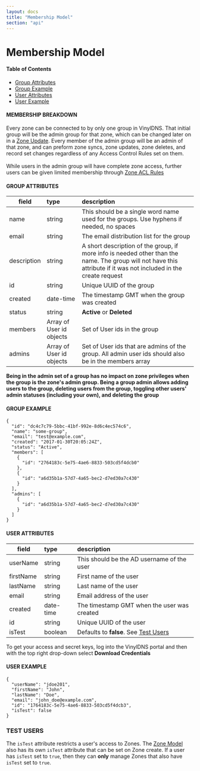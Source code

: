 ```yaml
---
layout: docs
title: "Membership Model"
section: "api"
---
```


# Membership Model

#### Table of Contents

- [Group Attributes](#group-attributes)
- [Group Example](#group-example)
- [User Attributes](#user-attributes)
- [User Example](#user-example)

#### MEMBERSHIP BREAKDOWN

Every zone can be connected to by only one group in VinylDNS. That initial group will be the admin group for that zone,
which can be changed later on in a [Zone Update](../api/update-zone). Every member of the admin group
will be an admin of that zone, and can preform zone syncs, zone updates, zone deletes, and record set changes regardless
of any Access Control Rules set on them.
<br><br>
While users in the admin group will have complete zone access, further users can be given limited membership through [Zone
ACL Rules](../api/zone-model/#zone-acl-rule-attr)

#### GROUP ATTRIBUTES <a id="group-attributes"></a>

field         | type        | description |
 ------------ | :---------- | :---------- |
name          | string      | This should be a single word name used for the groups. Use hyphens if needed, no spaces |
email         | string      | The email distribution list for the group |
description   | string      | A short description of the group, if more info is needed other than the name. The group will not have this attribute if it was not included in the create request |
id            | string      | Unique UUID of the group |
created       | date-time   | The timestamp GMT when the group was created |
status        | string      | **Active** or **Deleted** |
members       | Array of User id objects | Set of User ids in the group |
admins        | Array of User id objects | Set of User ids that are admins of the group. All admin user ids should also be in the members array |

**Being in the admin set of a group has no impact on zone privileges when the group is the zone's admin group. Being a group admin allows adding users to
the group, deleting users from the group, toggling other users' admin statuses (including your own), and deleting the group**

#### GROUP EXAMPLE <a id="group-example"></a>

```
{
  "id": "dc4c7c79-5bbc-41bf-992e-8d6c4ec574c6",
  "name": "some-group",
  "email": "test@example.com",
  "created": "2017-01-30T20:05:24Z",
  "status": "Active",
  "members": [
    {
      "id": "2764183c-5e75-4ae6-8833-503cd5f4dcb0"
    },
    {
      "id": "a6d35b1a-57d7-4a65-bec2-d7ed30a7c430"
    }
  ],
  "admins": [
    {
      "id": "a6d35b1a-57d7-4a65-bec2-d7ed30a7c430"
    }
  ]
}
```

#### USER ATTRIBUTES <a id="user-attributes"></a>

field         | type        | description |
 ------------ | :---------- | :---------- |
userName      | string      | This should be the AD username of the user |
firstName     | string      | First name of the user |
lastName      | string      | Last name of the user |
email         | string      | Email address of the user |
created       | date-time   | The timestamp GMT when the user was created |
id            | string      | Unique UUID of the user |
isTest        | boolean     | Defaults to **false**. See [Test Users](#test-users) |

To get your access and secret keys, log into the VinylDNS portal and then with the top right drop-down select **Download Credentials**

#### USER EXAMPLE <a id="user-example"></a>

```
{
  "userName": "jdoe201",
  "firstName": "John",
  "lastName": "Doe",
  "email": "john_doe@example.com",
  "id": "1764183c-5e75-4ae6-8833-503cd5f4dcb3",
  "isTest": false
}
```

### TEST USERS <a id="test-users"></a>

The `isTest` attribute restricts a user's access to Zones. The [Zone Model](../api/zone-model.md) also has its
own `isTest` attribute that can be set on Zone create. If a user has `isTest` set to `true`,
then they can **only** manage Zones that also have `isTest` set to `true`.
